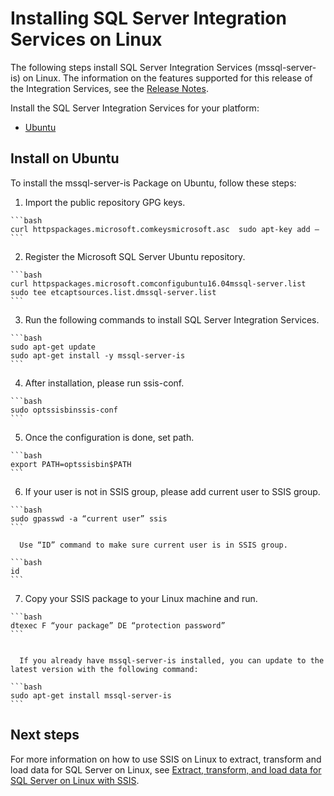 # Installing SQL Server Integration Services on Linux


The following steps install SQL Server Integration Services (mssql-server-is) on Linux. The information on the features supported for this release of the Integration Services, see the [Release Notes](sql-server-linux-release-notes.md).


Install the SQL Server Integration Services for your platform:

- [Ubuntu](#ubuntu)


## <a name="ubuntu">Install on Ubuntu</a>
To install the mssql-server-is Package on Ubuntu, follow these steps:


1.    Import the public repository GPG keys.

    ```bash
    curl httpspackages.microsoft.comkeysmicrosoft.asc  sudo apt-key add –
    ```


2.    Register the Microsoft SQL Server Ubuntu repository.

    ```bash
    curl httpspackages.microsoft.comconfigubuntu16.04mssql-server.list sudo tee etcaptsources.list.dmssql-server.list
    ```


3.    Run the following commands to install SQL Server Integration Services.

    ```bash
    sudo apt-get update
    sudo apt-get install -y mssql-server-is
    ```


4.    After installation, please run ssis-conf.

    ```bash
    sudo optssisbinssis-conf
    ```


5.    Once the configuration is done, set path.

    ```bash
    export PATH=optssisbin$PATH
    ```


6.    If your user is not in SSIS group, please add current user to SSIS group. 

    ```bash
    sudo gpasswd -a “current user” ssis
    ```

      Use “ID” command to make sure current user is in SSIS group.

    ```bash
    id
    ```


7.    Copy your SSIS package to your Linux machine and run.

    ```bash
    dtexec F “your package” DE “protection password”
    ```


      If you already have mssql-server-is installed, you can update to the latest version with the following command:

    ```bash
    sudo apt-get install mssql-server-is
    ```


## Next steps

For more information on how to use SSIS on Linux to extract, transform and load data for SQL Server on Linux, see [Extract, transform, and load data for SQL Server on Linux with SSIS](sql-server-linux-migrate-ssis.md).